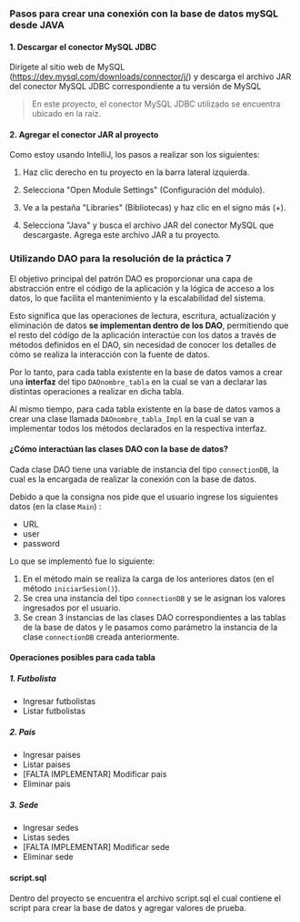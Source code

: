 ### Pasos para crear una conexión con la base de datos mySQL desde JAVA

#### 1. Descargar el conector MySQL JDBC
Dirígete al sitio web de MySQL (https://dev.mysql.com/downloads/connector/j/) y descarga el archivo JAR del conector MySQL JDBC correspondiente a tu versión de MySQL

>En este proyecto, el conector MySQL JDBC utilizado se encuentra ubicado en la raíz.


#### 2. Agregar el conector JAR al proyecto
Como estoy usando IntelliJ, los pasos a realizar son los siguientes:
1. Haz clic derecho en tu proyecto en la barra lateral izquierda.

2. Selecciona "Open Module Settings" (Configuración del módulo).

3. Ve a la pestaña "Libraries" (Bibliotecas) y haz clic en el signo más (+).

4. Selecciona "Java" y busca el archivo JAR del conector MySQL que descargaste. Agrega este archivo JAR a tu proyecto.

### Utilizando DAO para la resolución de la práctica 7

El objetivo principal del patrón DAO es proporcionar una capa de abstracción entre el código de la aplicación y la lógica de acceso a los datos, lo que facilita el mantenimiento y la escalabilidad del sistema.

Esto significa que las operaciones de lectura, escritura, actualización y eliminación de datos **se implementan dentro de los DAO**, permitiendo que el resto del código de la aplicación interactúe con los datos a través de métodos definidos en el DAO, sin necesidad de conocer los detalles de cómo se realiza la interacción con la fuente de datos.

Por lo tanto, para cada tabla existente en la base de datos vamos a crear una **interfaz** del tipo `DAOnombre_tabla` en la cual se van a declarar las distintas operaciones a realizar en dicha tabla.

Al mismo tiempo, para cada tabla existente en la base de datos vamos a crear una clase llamada `DAOnombre_tabla_Impl` en la cual se van a implementar todos los métodos declarados en la respectiva interfaz.

#### ¿Cómo interactúan las clases DAO con la base de datos?

Cada clase DAO tiene una variable de instancia del tipo `connectionDB`, la cual es la encargada de realizar la conexión con la base de datos.

Debido a que la consigna nos pide que el usuario ingrese los siguientes datos (en la clase `Main`) : 
 
- URL
- user
- password

Lo que se implementó fue lo siguiente: 
 1. En el método main se realiza la carga de los anteriores datos (en el método `iniciarSesion()`).
 2. Se crea una instancia del tipo `connectionDB` y se le asignan los valores ingresados por el usuario.
 3. Se crean 3 instancias de las clases DAO correspondientes a las tablas de la base de datos y le pasamos como parámetro la instancia de la clase `connectionDB` creada anteriormente.

#### Operaciones posibles para cada tabla

##### 1. Futbolista

- Ingresar futbolistas
- Listar futbolistas

##### 2. Pais

- Ingresar paises
- Listar paises
- [FALTA IMPLEMENTAR] Modificar pais
- Eliminar pais

##### 3. Sede

- Ingresar sedes
- Listas sedes
- [FALTA IMPLEMENTAR] Modificar sede
- Eliminar sede


#### script.sql

Dentro del proyecto se encuentra el archivo script.sql el cual contiene el script para crear la base de datos y agregar valores de prueba. 

